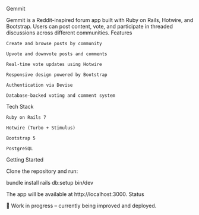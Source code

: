 Gemmit

Gemmit is a Reddit-inspired forum app built with Ruby on Rails, Hotwire, and Bootstrap. Users can post content, vote, and participate in threaded discussions across different communities.
Features

    Create and browse posts by community

    Upvote and downvote posts and comments

    Real-time vote updates using Hotwire

    Responsive design powered by Bootstrap

    Authentication via Devise

    Database-backed voting and comment system

Tech Stack

    Ruby on Rails 7

    Hotwire (Turbo + Stimulus)

    Bootstrap 5

    PostgreSQL

Getting Started

Clone the repository and run:

bundle install
rails db:setup
bin/dev

The app will be available at http://localhost:3000.
Status

🚧 Work in progress – currently being improved and deployed.
